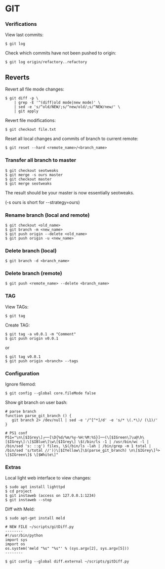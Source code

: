 # GIT

### Verifications

View last commits:

```
$ git log
```

Check which commits have not been pushed to origin:

```
$ git log origin/refactory..refactory
```

## Reverts
Revert all file mode changes:
```
$ git diff -p \
    | grep -E '^(diff|old mode|new mode)' \
    | sed -e 's/^old/NEW/;s/^new/old/;s/^NEW/new/' \
    | git apply
```

Revert file modifications:
```
$ git checkout file.txt 
```

Reset all local changes and commits of branch to current remote:
```
$ git reset --hard <remote_name>/<branch_name>
```

### Transfer all branch to master

```
$ git checkout seotweaks
$ git merge -s ours master
$ git checkout master
$ git merge seotweaks
```
The result should be your master is now essentially seotweaks.

(-s ours is short for --strategy=ours)

### Rename branch (local and remote)

```
$ git checkout <old_name>
$ git branch -m <new_name>
$ git push origin --delete <old_name>
$ git push origin -u <new_name>
```

### Delete branch (local)
```
$ git branch -d <branch_name>
```
### Delete branch (remote)
```
$ git push <remote_name> --delete <branch_name>
```

### TAG

View TAGs:
```shell
$ git tag
```


Create TAG:

```shell
$ git tag -a v0.0.1 -m "Comment"
$ git push origin v0.0.1
```
or
```shell
$ git tag v0.0.1
$ git push origin <branch> --tags
```

### Configuration

Ignore filemod:

```shell
$ git config --global core.fileMode false
```

Show git branch on user bash:
```
# parse branch                                                                                                        
function parse_git_branch () {                                                                                          
   git branch 2> /dev/null | sed -e '/^[^*]/d' -e 's/* \(.*\)/ (\1)/'                                                    
}

# PS1 conf
PS1="\n\[$IGrey\]┌──[\D{%d/%m/%y-%H:%M:%S}]──(\[$IGreen\]\u@\h\[$IGrey\]:\[$IBlue\]\w\[$IGrey\] \$(/bin/ls -1 | /usr/bin/wc -l | /bin/sed 's: ::g') files, \$(/bin/ls -lah | /bin/grep -m 1 total | /bin/sed 's/total //'))\[$IYellow\]\$(parse_git_branch) \n\[$IGrey\]└> \[$IGreen\]$ \[$White\]"

```

### Extras
Local light web interface to view changes:
```
$ sudo apt install lighttpd
$ cd project
$ git instaweb (access on 127.0.0.1:1234)
$ git instaweb --stop
```

Diff with Meld:
```
$ sudo apt-get install meld

# NEW FILE ~/scripts/gitDiff.py
--------
#!/usr/bin/python
import sys
import os
os.system('meld "%s" "%s"' % (sys.argv[2], sys.argv[5]))
--------

$ git config --global diff.external ~/scripts/gitDiff.py
```

